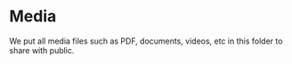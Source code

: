 # Media

We put all media files such as PDF, documents, videos, etc in this folder to share with public.
